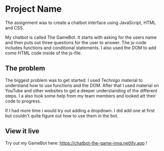 # Project Name

The assignment was to create a chatbot interface using JavaScript, HTML and CSS. 

My chatbot is called The GameBot. It starts with asking for the users name and then puts out three questions for the user to answer. The js-code includes functions and conditional statements. I also used the DOM to add come HTML code inside of the js-file. 

## The problem

The biggest problem was to get started. I used Technigo material to understand how to use functions and the DOM. After that I used material on YouTube and other websites to get a deeper understanding of the different steps. I a also took some help from my team members and looked att their code to progress. 

If I had more time i would try out adding a dropdown. I did add one at first but couldn't quite figure out how to use them in the bot. 

## View it live
Try out my GameBot here: https://chatbot-the-game-inna.netlify.app !
